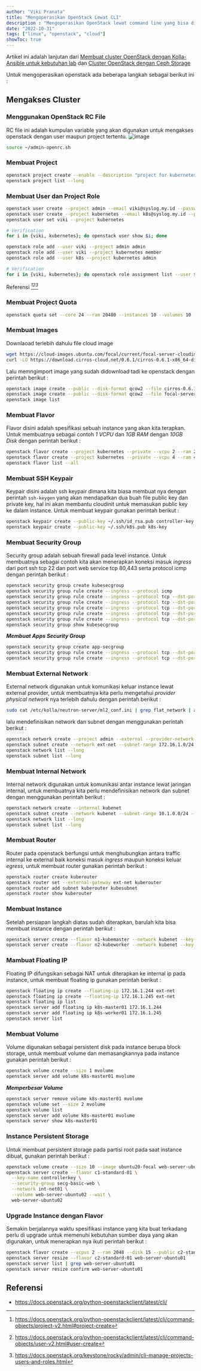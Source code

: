 ```yaml
---
author: "Viki Pranata"
title: "Mengoperasikan OpenStack Lewat CLI"
description : "Mengoperasikan OpenStack lewat command line yang bisa digunakan untuk persiapan COA (Certified OpenStack Administrator)"
date: "2022-10-31"
tags: ["linux", "openstack", "cloud"]
showToc: true
---
```


Artikel ini adalah lanjutan dari [Membuat cluster OpenStack dengan Kolla-Ansible untuk kebutuhan lab](/posts/openstack-for-lab) dan [Cluster OpenStack dengan Ceph Storage](/posts/openstack-integrating-ceph)

Untuk mengoperasikan openstack ada beberapa langkah sebagai berikut ini :
## Mengakses Cluster
### Menggunakan OpenStack RC File
RC file ini adalah kumpulan variable yang akan digunakan untuk mengakses openstack dengan user maupun project tertentu.
![image](/assets/images/openstack-lab-1.jpg)
```bash
source ~/admin-openrc.sh
```

### Membuat Project
```bash
openstack project create --enable --description "project for kubernetes" kubernetes
openstack project list --long
```

### Membuat User dan Project Role
```bash
openstack user create --project admin --email viki@syslog.my.id --password p@ssw0rd viki
openstack user create --project kubernetes --email k8s@syslog.my.id --password-promt k8s
openstack user set viki --project kubernetes
```

```bash
# Verification
for i in {viki, kubernetes}; do openstack user show $i; done
```

```bash
openstack role add --user viki --project admin admin
openstack role add --user viki --project kubernetes member
openstack role add --user k8s --project kubernetes admin
```

```bash
# Verification
for i in {viki, kubernetes}; do openstack role assignment list --user $i --names; done
```

Referensi <cite>[^1][^2][^3]</cite>
[^1]: https://docs.openstack.org/python-openstackclient/latest/cli/command-objects/project-v2.html#project-create
[^2]: https://docs.openstack.org/python-openstackclient/latest/cli/command-objects/user-v2.html#user-create
[^3]: https://docs.openstack.org/keystone/rocky/admin/cli-manage-projects-users-and-roles.html

### Membuat Project Quota
```bash
openstack quota set --core 24 --ram 20480 --instances 10 --volumes 10 --floating-ips 6 --secgroups 2 kubernetes
```

### Membuat Images
Downlaoad terlebih dahulu file cloud image
```bash
wget https://cloud-images.ubuntu.com/focal/current/focal-server-cloudimg-amd64.img
curl -LO https://download.cirros-cloud.net/0.6.1/cirros-0.6.1-x86_64-disk.img
```
Lalu memngimport image yang sudah didownload tadi ke openstack dengan perintah berikut :
```bash
openstack image create --public --disk-format qcow2 --file cirros-0.6.1-x86_64-disk.img cirros-test
openstack image create --public --disk-format qcow2 --file focal-server-cloudimg-amd64.img ubuntu20-focal
openstack image list
```

### Membuat Flavor
Flavor disini adalah spesifikasi sebuah instance yang akan kita terapkan. Untuk membuatnya sebagai contoh _1 VCPU_ dan _1GB RAM_ dengan _10GB Disk_ dengan perintah berikut :
```bash
openstack flavor create --project kubernetes --private --vcpu 2 --ram 2048 --disk 2 n1-kubemaster
openstack flavor create --project kubernetes --private --vcpu 4 --ram 4096 --disk 4 n2-kubeworker
openstack flavor list --all
```

### Membuat SSH Keypair
Keypair  disini adalah ssh keypair dimana kita biasa membuat nya dengan perintah `ssh-keygen` yang akan mendapatkan dua buah file public key dan private key, hal ini akan membantu cloudinit untuk memasukan public key ke dalam instance. Untuk membuat keypair gunakan perintah berikut :
```bash
openstack keypair create --public-key ~/.ssh/id_rsa.pub controller-key
openstack keypair create --public-key ~/.ssh/k8s.pub k8s-key
```

### Membuat Security Group
Security group  adalah sebuah firewall pada level instance. Untuk membuatnya sebagai contoh kita akan menerapkan koneksi masuk _ingress_ dari port ssh tcp 22 dan port web service tcp 80,443 serta protocol icmp dengan perintah berikut :
```bash
openstack security group create kubesecgroup
openstack security group rule create --ingress --protocol icmp
openstack security group rule create --ingress --protocol tcp --dst-port 22 --description ssh
openstack security group rule create --ingress --protocol tcp --dst-port 80 --description http
openstack security group rule create --ingress --protocol tcp --dst-port 443 --description https
openstack security group rule create --ingress --protocol tcp --dst-port 6443 --description api-service
openstack security group rule create --ingress --protocol tcp --dst-port 8443 --description ha-api-service
openstack security group show kubesecgroup
```

***Membuat Apps Security Group***
```bash
openstack security group create app-secgroup
openstack security group rule create --ingress --protocol tcp --dst-port 30080 --description http-ingress
openstack security group rule create --ingress --protocol tcp --dst-port 30443 --description https-ingress
```

### Membuat External Network
External network digunakan untuk komunikasi keluar instance lewat external provider, untuk membuatnya kita perlu mengetahui _provider physical network_ nya terlebih dahulu dengan perintah berikut :
```bash
sudo cat /etc/kolla/neutron-server/ml2_conf.ini | grep flat_network | awk '{print $3}'
```
lalu mendefinisikan network dan subnet dengan menggunakan perintah berikut :
```bash
openstack network create --project admin --external --provider-network-type flat --provider-physical-network physnet1 ext-net
openstack subnet create --network ext-net --subnet-range 172.16.1.0/24 --gateway 172.16.1.1 --dns-nameserver 172.16.1.1 --allocation-pool start=172.16.1.242,end=172.16.1.254 --no-dhcp ext-subnet
openstack network list --long
openstack subnet list --long
```

### Membuat Internal Network
Internal network digunakan untuk komunikasi antar instance lewat jaringan internal, untuk membuatnya kita perlu mendefinisikan network dan subnet dengan menggunakan perintah berikut :
```bash
openstack network create --internal kubenet
openstack subnet create --network kubenet --subnet-range 10.1.0.0/24 --gateway 10.1.0.1 kubesubnet
openstack network list --long
openstack subnet list --long
```

### Membuat Router
Router pada openstack berfungsi untuk menghubungkan antara traffic internal ke external baik koneksi masuk _ingress_ maupun koneksi keluar _egress_, untuk membuat router gunakan perintah berikut :
```bash
openstack router create kuberouter
openstack router set --external-gateway ext-net kuberouter
openstack router add subnet kuberouter kubesubnet
openstack router show kuberouter
```

### Membuat Instance
Setelah persiapan langkah diatas sudah diterapkan, barulah kita bisa membuat instance dengan perintah berikut :
```bash
openstack server create --flavor n1-kubemaster --network kubenet --key-name k8s-key --image ubuntu20-focal --security-group kubesecgroup k8s-master01
openstack server create --flavor n2-kubeworker --network kubenet --key-name k8s-key --image ubuntu20-focal --security-group kubesecgroup k8s-worker01
```

### Mambuat Floating IP
Floating IP difungsikan sebagai NAT untuk diterapkan ke internal ip pada instance, untuk membuat floating ip gunakan perintah berikut :
```bash
openstack floating ip create --floating-ip 172.16.1.244 ext-net
openstack floating ip create --floating-ip 172.16.1.245 ext-net
openstack floating ip list
openstack server add floating ip k8s-master01 172.16.1.244
openstack server add floating ip k8s-worker01 172.16.1.245
openstack server list
```

### Membuat Volume
Volume digunakan sebagai persistent disk pada instance berupa block storage, untuk membuat volume dan memasangkannya pada instance gunakan perintah berikut :
```bash
openstack volume create --size 1 mvolume
openstack server add volume k8s-master01 mvolume
```

***Memperbesar Volume***
```bash
openstack server remove volume k8s-master01 mvolume
openstack volume set --size 2 mvolume
openstack volume list
openstack server add volume k8s-master01 mvolume
openstack server show k8s-master01
```

### Instance Persistent Storage
Untuk membuat persistent storage pada partisi root pada saat instance dibuat, gunakan perintah berikut :
```bash
openstack volume create --size 10 --image ubuntu20-focal web-server-ubuntu02
openstack server create --flavor c1-standard-01 \
  --key-name controllerkey \
  --security-group secg-basic-web \
  --network int-net01 \
  --volume web-server-ubuntu02 --wait \
  web-server-ubuntu02
```

### Upgrade Instance dengan Flavor
Semakin berjalannya waktu spesifikasi instance yang kita buat terkadang perlu di upgrade untuk memenuhi kebutuhan sumber daya yang akan digunakan, untuk menerapkan nya ikuti perintah berikut :
```bash
openstack flavor create --vcpus 2 --ram 2048 --disk 15 --public c2-standard-01
openstack server resize --flavor c2-standard-01 web-server-ubuntu01
openstack server list | grep web-server-ubuntu01
openstack server resize confirm web-server-ubuntu01
```

## Referensi
- https://docs.openstack.org/python-openstackclient/latest/cli/